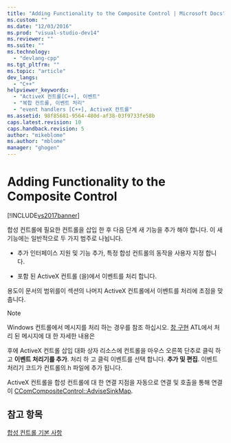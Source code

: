 ```yaml
---
title: "Adding Functionality to the Composite Control | Microsoft Docs"
ms.custom: ""
ms.date: "12/03/2016"
ms.prod: "visual-studio-dev14"
ms.reviewer: ""
ms.suite: ""
ms.technology: 
  - "devlang-cpp"
ms.tgt_pltfrm: ""
ms.topic: "article"
dev_langs: 
  - "C++"
helpviewer_keywords: 
  - "ActiveX 컨트롤[C++], 이벤트"
  - "복합 컨트롤, 이벤트 처리"
  - "event handlers [C++], ActiveX 컨트롤"
ms.assetid: 98f85681-9564-480d-af38-03f9733fe58b
caps.latest.revision: 10
caps.handback.revision: 5
author: "mikeblome"
ms.author: "mblome"
manager: "ghogen"
---
```

# Adding Functionality to the Composite Control
[!INCLUDE[vs2017banner](../assembler/inline/includes/vs2017banner.md)]

합성 컨트롤에 필요한 컨트롤을 삽입 한 후 다음 단계 새 기능을 추가 해야 합니다.  이 새 기능에는 일반적으로 두 가지 범주로 나뉩니다.  
  
-   추가 인터페이스 지원 및 기능 추가, 특정 합성 컨트롤의 동작을 사용자 지정 합니다.  
  
-   포함 된 ActiveX 컨트롤 \(을\)에서 이벤트를 처리 합니다.  
  
 용도이 문서의 범위를이 섹션의 나머지 ActiveX 컨트롤에서 이벤트를 처리에 초점을 맞춥니다.  
  
> [!NOTE]
>  Windows 컨트롤에서 메시지를 처리 하는 경우를 참조 하십시오.  [창 구현](../atl/implementing-a-window.md) ATL에서 처리 된 메시지에 대 한 자세한 내용은  
  
 후에 ActiveX 컨트롤 삽입 대화 상자 리소스에 컨트롤을 마우스 오른쪽 단추로 클릭 하 고  **이벤트 처리기를 추가**.  처리 하 고 클릭 이벤트를 선택 합니다.  **추가 및 편집**.  이벤트 처리기 코드가 컨트롤의.h 파일에 추가 됩니다.  
  
 ActiveX 컨트롤을 합성 컨트롤에 대 한 연결 지점을 자동으로 연결 및 호출을 통해 연결이  [CComCompositeControl::AdviseSinkMap](../Topic/CComCompositeControl::AdviseSinkMap.md).  
  
## 참고 항목  
 [합성 컨트롤 기본 사항](../atl/atl-composite-control-fundamentals.md)